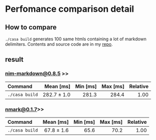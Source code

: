# Perfomance comparison detail

## How to compare
`./casa build` generates 100 same htmls containing a lot of markdown delimiters. Contents and source code are in my [repo](https://github.com/kyoheiu/Casa).

## result
### nim-markdown@0.8.5 >>
| Command | Mean [ms] | Min [ms] | Max [ms] | Relative |
|:---|---:|---:|---:|---:|
| `./casa build` | 282.7 ± 1.0 | 281.3 | 284.4 | 1.00 |

### nmark@0.1.7>>
| Command | Mean [ms] | Min [ms] | Max [ms] | Relative |
|:---|---:|---:|---:|---:|
| `./casa build` | 67.8 ± 1.6 | 65.6 | 70.2 | 1.00 |
